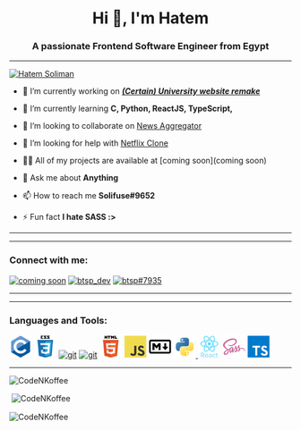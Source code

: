 <h1 align="center">Hi 👋, I'm Hatem</h1>
<h3 align="center">A passionate Frontend Software Engineer from Egypt</h3>

---

<p align="left"><a href="https://twitter.com/iamsolifuse" target="blank"><img src="https://img.shields.io/twitter/follow/btsp_dev?logo=twitter&style=for-the-badge" alt="Hatem Soliman"/></a></p>

- 🔭 I’m currently working on [**_(Certain) University website remake_**](https://github.com/CodeNKoffee)

- 🌱 I’m currently learning **C, Python, ReactJS, TypeScript,**

- 👯 I’m looking to collaborate on [News Aggregator](https://github.com/CodeNKoffee)

- 🤝 I’m looking for help with [Netflix Clone](https://github.com/CodeNKoffee)

- 👨‍💻 All of my projects are available at [coming soon](coming soon)

- 💬 Ask me about **Anything**

- 📫 How to reach me **Solifuse#9652**

- ⚡ Fun fact **I hate SASS :>**

---

---

<h3 align="left">Connect with me:</h3>
<p align="left">
<a href="https://www.linkedin.com/in/h4temsoliman/" target="blank"><img align="center" src="https://raw.githubusercontent.com/rahuldkjain/github-profile-readme-generator/master/src/images/icons/Social/linked-in-alt.svg" alt="coming soon" height="30" width="40" /></a>
<a href="https://twitter.com/iamsolifuse" target="blank"><img align="center" src="https://raw.githubusercontent.com/rahuldkjain/github-profile-readme-generator/master/src/images/icons/Social/twitter.svg" alt="btsp_dev" height="30" width="40" /></a>
<a href="https://discord.gg/solifuse#9652" target="blank"><img align="center" src="https://raw.githubusercontent.com/rahuldkjain/github-profile-readme-generator/master/src/images/icons/Social/discord.svg" alt="btsp#7935" height="30" width="40" /></a>
</p>

---

---

<h3 align="left">Languages and Tools:</h3>
<p align="left">
<a href="https://www.w3schools.com/c/" target="_blank" rel="noreferrer"> <img src="https://raw.githubusercontent.com/devicons/devicon/master/icons/c/c-original.svg" alt="c" width="40" height="40"/></a>
<a href="https://www.w3schools.com/css/" target="_blank" rel="noreferrer"> <img src="https://raw.githubusercontent.com/devicons/devicon/master/icons/css3/css3-original-wordmark.svg" alt="css3" width="40" height="40"/></a>
<a href="https://git-scm.com/" target="_blank" rel="noreferrer"> <img src="https://www.vectorlogo.zone/logos/git-scm/git-scm-icon.svg" alt="git" width="40" height="40"/></a>
<a href="https://git-scm.com/" target="_blank" rel="noreferrer"> <img src="https://www.vectorlogo.zone/logos/figma/figma-icon.svg" alt="git" width="40" height="40"/></a>
<a href="https://www.w3.org/html/" target="_blank" rel="noreferrer"> <img src="https://raw.githubusercontent.com/devicons/devicon/master/icons/html5/html5-original-wordmark.svg" alt="html5" width="40" height="40"/></a>
<a href="https://developer.mozilla.org/en-US/docs/Web/JavaScript" target="_blank" rel="noreferrer"> <img src="https://raw.githubusercontent.com/devicons/devicon/master/icons/javascript/javascript-original.svg" alt="javascript" width="40" height="40"/></a> 
<a href="https://developer.mozilla.org/en-US/docs/Web/JavaScript" target="_blank" rel="noreferrer">  <img src="https://raw.githubusercontent.com/devicons/devicon/master/icons/markdown/markdown-original.svg" alt="markdown" width="40" height="40"/></a>
<a href="https://www.python.org" target="_blank" rel="noreferrer"> <img src="https://raw.githubusercontent.com/devicons/devicon/master/icons/python/python-original.svg" alt="python" width="40" height="40"/>
<a href="https://reactjs.org/" target="_blank" rel="noreferrer"> <img src="https://raw.githubusercontent.com/devicons/devicon/master/icons/react/react-original-wordmark.svg" alt="react" width="40" height="40"/></a>
<a href="https://www.typescriptlang.org/" target="_blank" rel="noreferrer"> <img src="https://raw.githubusercontent.com/devicons/devicon/master/icons/sass/sass-original.svg" alt="sass" width="40" height="40"/></a>
<a href="https://www.typescriptlang.org/" target="_blank" rel="noreferrer"> <img src="https://raw.githubusercontent.com/devicons/devicon/master/icons/typescript/typescript-original.svg" alt="typescript" width="40" height="40"/></a></p>

---

<p><img align="left" src="https://github-readme-stats.vercel.app/api/top-langs?username=CodeNKoffee&show_icons=true&locale=en&layout=compact" alt="CodeNKoffee" /></p>

<br>

<p>&nbsp;<img align="center" src="https://github-readme-stats.vercel.app/api?username=CodeNKoffee&show_icons=true&locale=en" alt="CodeNKoffee" /></p>

<p><img align="center" src="https://github-readme-streak-stats.herokuapp.com/?user=CodeNKoffee&" alt="CodeNKoffee" /></p>
